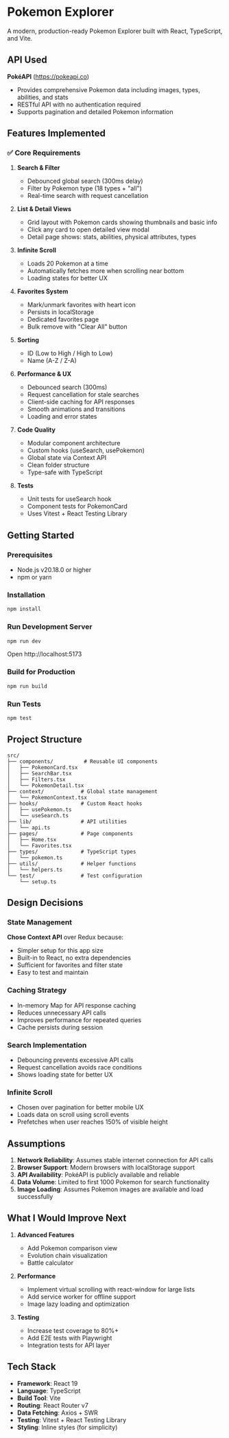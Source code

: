 # Pokemon Explorer

A modern, production-ready Pokemon Explorer built with React, TypeScript, and Vite.

## API Used

**PokéAPI** (https://pokeapi.co)
- Provides comprehensive Pokemon data including images, types, abilities, and stats
- RESTful API with no authentication required
- Supports pagination and detailed Pokemon information

## Features Implemented

### ✅ Core Requirements

1. **Search & Filter**
   - Debounced global search (300ms delay)
   - Filter by Pokemon type (18 types + "all")
   - Real-time search with request cancellation

2. **List & Detail Views**
   - Grid layout with Pokemon cards showing thumbnails and basic info
   - Click any card to open detailed view modal
   - Detail page shows: stats, abilities, physical attributes, types

3. **Infinite Scroll**
   - Loads 20 Pokemon at a time
   - Automatically fetches more when scrolling near bottom
   - Loading states for better UX

4. **Favorites System**
   - Mark/unmark favorites with heart icon
   - Persists in localStorage
   - Dedicated favorites page
   - Bulk remove with "Clear All" button

5. **Sorting**
   - ID (Low to High / High to Low)
   - Name (A-Z / Z-A)

6. **Performance & UX**
   - Debounced search (300ms)
   - Request cancellation for stale searches
   - Client-side caching for API responses
   - Smooth animations and transitions
   - Loading and error states

7. **Code Quality**
   - Modular component architecture
   - Custom hooks (useSearch, usePokemon)
   - Global state via Context API
   - Clean folder structure
   - Type-safe with TypeScript

8. **Tests**
   - Unit tests for useSearch hook
   - Component tests for PokemonCard
   - Uses Vitest + React Testing Library

## Getting Started

### Prerequisites
- Node.js v20.18.0 or higher
- npm or yarn

### Installation

```bash
npm install
```

### Run Development Server

```bash
npm run dev
```

Open http://localhost:5173

### Build for Production

```bash
npm run build
```

### Run Tests

```bash
npm test
```

## Project Structure

```
src/
├── components/          # Reusable UI components
│   ├── PokemonCard.tsx
│   ├── SearchBar.tsx
│   ├── Filters.tsx
│   └── PokemonDetail.tsx
├── context/            # Global state management
│   └── PokemonContext.tsx
├── hooks/              # Custom React hooks
│   ├── usePokemon.ts
│   └── useSearch.ts
├── lib/                # API utilities
│   └── api.ts
├── pages/              # Page components
│   ├── Home.tsx
│   └── Favorites.tsx
├── types/              # TypeScript types
│   └── pokemon.ts
├── utils/              # Helper functions
│   └── helpers.ts
└── test/               # Test configuration
    └── setup.ts
```

## Design Decisions

### State Management
**Chose Context API** over Redux because:
- Simpler setup for this app size
- Built-in to React, no extra dependencies
- Sufficient for favorites and filter state
- Easy to test and maintain

### Caching Strategy
- In-memory Map for API response caching
- Reduces unnecessary API calls
- Improves performance for repeated queries
- Cache persists during session

### Search Implementation
- Debouncing prevents excessive API calls
- Request cancellation avoids race conditions
- Shows loading state for better UX

### Infinite Scroll
- Chosen over pagination for better mobile UX
- Loads data on scroll using scroll events
- Prefetches when user reaches 150% of visible height

## Assumptions

1. **Network Reliability**: Assumes stable internet connection for API calls
2. **Browser Support**: Modern browsers with localStorage support
3. **API Availability**: PokéAPI is publicly available and reliable
4. **Data Volume**: Limited to first 1000 Pokemon for search functionality
5. **Image Loading**: Assumes Pokemon images are available and load successfully

## What I Would Improve Next

1. **Advanced Features**
   - Add Pokemon comparison view
   - Evolution chain visualization
   - Battle calculator

2. **Performance**
   - Implement virtual scrolling with react-window for large lists
   - Add service worker for offline support
   - Image lazy loading and optimization

3. **Testing**
   - Increase test coverage to 80%+
   - Add E2E tests with Playwright
   - Integration tests for API layer

## Tech Stack

- **Framework**: React 19
- **Language**: TypeScript
- **Build Tool**: Vite
- **Routing**: React Router v7
- **Data Fetching**: Axios + SWR
- **Testing**: Vitest + React Testing Library
- **Styling**: Inline styles (for simplicity)